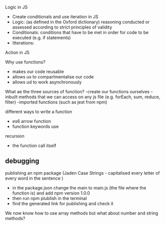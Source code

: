 Logic in JS

- Create conditionals and use iteration in JS
 - Logic: (as defined in the Oxford dictionary) reasoning conducted or assessed according to strict principles of validity
 - Conditionals: conditions that have to be  met in order for code to be executed (e.g. if statements)
 - Itterations: 

Action in JS

Why use functions?
- makes our code reusable
- allows us to compartmentalise our code
- allows ud to work asynchronously

What ae the three sources of function?
-create our functions ourselves
-inbuilt methods that we can access on any js file (e.g. forEach, sum, reduce, filter)
-imported functions (such as jest from npm)

different ways to write a function 
- es6 arrow function
- function keywords use

recursion 
- the function call itself

debugging
- 

publishing an npm package (Jaden Case Strings - capitalised every letter of every word in the sentence )
- in the package.json change the main to main.js (the file where the function is)
and add npm version 1.0.0
- then run npm plublish in the terminal
- find the generated link for publishing and check it

We now know how to use array methods but what about number and string methods?
